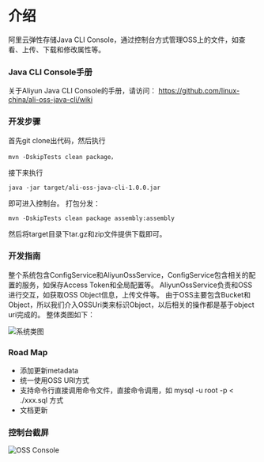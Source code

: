 介绍
====================================
阿里云弹性存储Java CLI Console，通过控制台方式管理OSS上的文件，如查看、上传、下载和修改属性等。


### Java CLI Console手册
关于Aliyun Java CLI Console的手册，请访问： https://github.com/linux-china/ali-oss-java-cli/wiki

### 开发步骤
首先git clone出代码，然后执行

    mvn -DskipTests clean package，

接下来执行

    java -jar target/ali-oss-java-cli-1.0.0.jar
即可进入控制台。
打包分发：

    mvn -DskipTests clean package assembly:assembly
然后将target目录下tar.gz和zip文件提供下载即可。

### 开发指南
整个系统包含ConfigService和AliyunOssService，ConfigService包含相关的配置的服务，如保存Access Token和全局配置等。
AliyunOssService负责和OSS进行交互，如获取OSS Object信息，上传文件等。
由于OSS主要包含Bucket和Object，所以我们介入OSSUri类来标识Object，以后相关的操作都是基于object uri完成的。
整体类图如下：

![系统类图](https://github.com/linux-china/ali-oss-java-cli/wiki/assets/img/ali-oss-java-cli-class-diagram.png)
### Road Map

* 添加更新metadata
* 统一使用OSS URI方式
* 支持命令行直接调用命令文件，直接命令调用，如 mysql -u root -p < ./xxx.sql 方式
* 文档更新

### 控制台截屏
![OSS Console](https://github.com/linux-china/ali-oss-java-cli/wiki/assets/img/console_shot.png)

